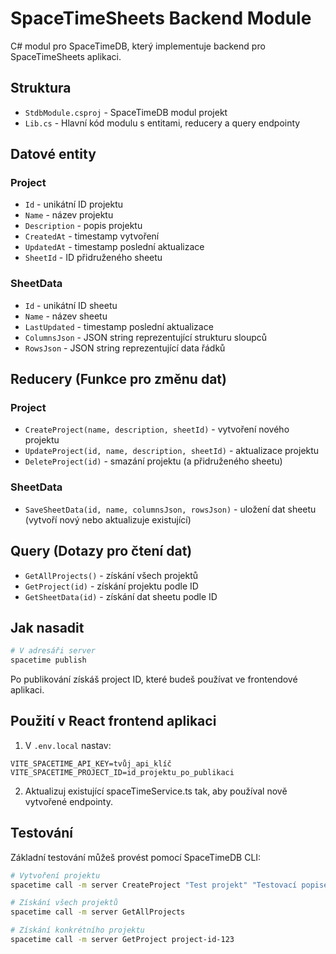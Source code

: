 # SpaceTimeSheets Backend Module

C# modul pro SpaceTimeDB, který implementuje backend pro SpaceTimeSheets aplikaci.

## Struktura

- `StdbModule.csproj` - SpaceTimeDB modul projekt
- `Lib.cs` - Hlavní kód modulu s entitami, reducery a query endpointy

## Datové entity

### Project
- `Id` - unikátní ID projektu
- `Name` - název projektu
- `Description` - popis projektu
- `CreatedAt` - timestamp vytvoření
- `UpdatedAt` - timestamp poslední aktualizace
- `SheetId` - ID přidruženého sheetu

### SheetData
- `Id` - unikátní ID sheetu
- `Name` - název sheetu
- `LastUpdated` - timestamp poslední aktualizace
- `ColumnsJson` - JSON string reprezentující strukturu sloupců
- `RowsJson` - JSON string reprezentující data řádků

## Reducery (Funkce pro změnu dat)

### Project
- `CreateProject(name, description, sheetId)` - vytvoření nového projektu
- `UpdateProject(id, name, description, sheetId)` - aktualizace projektu
- `DeleteProject(id)` - smazání projektu (a přidruženého sheetu)

### SheetData
- `SaveSheetData(id, name, columnsJson, rowsJson)` - uložení dat sheetu (vytvoří nový nebo aktualizuje existující)

## Query (Dotazy pro čtení dat)

- `GetAllProjects()` - získání všech projektů
- `GetProject(id)` - získání projektu podle ID
- `GetSheetData(id)` - získání dat sheetu podle ID

## Jak nasadit

```bash
# V adresáři server
spacetime publish
```

Po publikování získáš project ID, které budeš používat ve frontendové aplikaci.

## Použití v React frontend aplikaci

1. V `.env.local` nastav:
```
VITE_SPACETIME_API_KEY=tvůj_api_klíč
VITE_SPACETIME_PROJECT_ID=id_projektu_po_publikaci
```

2. Aktualizuj existující spaceTimeService.ts tak, aby používal nově vytvořené endpointy.

## Testování

Základní testování můžeš provést pomocí SpaceTimeDB CLI:

```bash
# Vytvoření projektu
spacetime call -m server CreateProject "Test projekt" "Testovací popisek" "sheet-123"

# Získání všech projektů
spacetime call -m server GetAllProjects

# Získání konkrétního projektu
spacetime call -m server GetProject project-id-123
```
